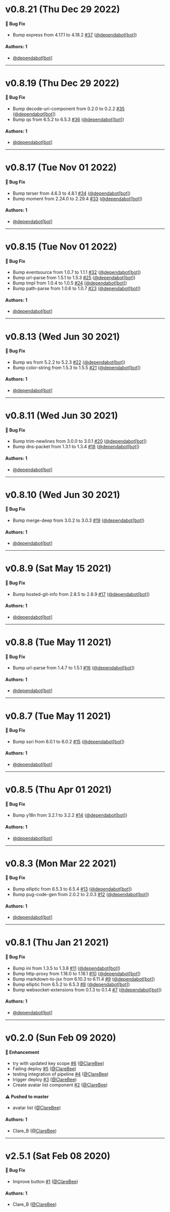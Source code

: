 # v0.8.21 (Thu Dec 29 2022)

#### 🐛  Bug Fix

- Bump express from 4.17.1 to 4.18.2 [#37](https://github.com/ClareBee/design-systems-storybook/pull/37) ([@dependabot[bot]](https://github.com/dependabot[bot]))

#### Authors: 1

- [@dependabot[bot]](https://github.com/dependabot[bot])

---

# v0.8.19 (Thu Dec 29 2022)

#### 🐛  Bug Fix

- Bump decode-uri-component from 0.2.0 to 0.2.2 [#35](https://github.com/ClareBee/design-systems-storybook/pull/35) ([@dependabot[bot]](https://github.com/dependabot[bot]))
- Bump qs from 6.5.2 to 6.5.3 [#36](https://github.com/ClareBee/design-systems-storybook/pull/36) ([@dependabot[bot]](https://github.com/dependabot[bot]))

#### Authors: 1

- [@dependabot[bot]](https://github.com/dependabot[bot])

---

# v0.8.17 (Tue Nov 01 2022)

#### 🐛  Bug Fix

- Bump terser from 4.6.3 to 4.8.1 [#34](https://github.com/ClareBee/design-systems-storybook/pull/34) ([@dependabot[bot]](https://github.com/dependabot[bot]))
- Bump moment from 2.24.0 to 2.29.4 [#33](https://github.com/ClareBee/design-systems-storybook/pull/33) ([@dependabot[bot]](https://github.com/dependabot[bot]))

#### Authors: 1

- [@dependabot[bot]](https://github.com/dependabot[bot])

---

# v0.8.15 (Tue Nov 01 2022)

#### 🐛  Bug Fix

- Bump eventsource from 1.0.7 to 1.1.1 [#32](https://github.com/ClareBee/design-systems-storybook/pull/32) ([@dependabot[bot]](https://github.com/dependabot[bot]))
- Bump url-parse from 1.5.1 to 1.5.3 [#25](https://github.com/ClareBee/design-systems-storybook/pull/25) ([@dependabot[bot]](https://github.com/dependabot[bot]))
- Bump tmpl from 1.0.4 to 1.0.5 [#24](https://github.com/ClareBee/design-systems-storybook/pull/24) ([@dependabot[bot]](https://github.com/dependabot[bot]))
- Bump path-parse from 1.0.6 to 1.0.7 [#23](https://github.com/ClareBee/design-systems-storybook/pull/23) ([@dependabot[bot]](https://github.com/dependabot[bot]))

#### Authors: 1

- [@dependabot[bot]](https://github.com/dependabot[bot])

---

# v0.8.13 (Wed Jun 30 2021)

#### 🐛  Bug Fix

- Bump ws from 5.2.2 to 5.2.3 [#22](https://github.com/ClareBee/design-systems-storybook/pull/22) ([@dependabot[bot]](https://github.com/dependabot[bot]))
- Bump color-string from 1.5.3 to 1.5.5 [#21](https://github.com/ClareBee/design-systems-storybook/pull/21) ([@dependabot[bot]](https://github.com/dependabot[bot]))

#### Authors: 1

- [@dependabot[bot]](https://github.com/dependabot[bot])

---

# v0.8.11 (Wed Jun 30 2021)

#### 🐛  Bug Fix

- Bump trim-newlines from 3.0.0 to 3.0.1 [#20](https://github.com/ClareBee/design-systems-storybook/pull/20) ([@dependabot[bot]](https://github.com/dependabot[bot]))
- Bump dns-packet from 1.3.1 to 1.3.4 [#18](https://github.com/ClareBee/design-systems-storybook/pull/18) ([@dependabot[bot]](https://github.com/dependabot[bot]))

#### Authors: 1

- [@dependabot[bot]](https://github.com/dependabot[bot])

---

# v0.8.10 (Wed Jun 30 2021)

#### 🐛  Bug Fix

- Bump merge-deep from 3.0.2 to 3.0.3 [#19](https://github.com/ClareBee/design-systems-storybook/pull/19) ([@dependabot[bot]](https://github.com/dependabot[bot]))

#### Authors: 1

- [@dependabot[bot]](https://github.com/dependabot[bot])

---

# v0.8.9 (Sat May 15 2021)

#### 🐛  Bug Fix

- Bump hosted-git-info from 2.8.5 to 2.8.9 [#17](https://github.com/ClareBee/design-systems-storybook/pull/17) ([@dependabot[bot]](https://github.com/dependabot[bot]))

#### Authors: 1

- [@dependabot[bot]](https://github.com/dependabot[bot])

---

# v0.8.8 (Tue May 11 2021)

#### 🐛  Bug Fix

- Bump url-parse from 1.4.7 to 1.5.1 [#16](https://github.com/ClareBee/design-systems-storybook/pull/16) ([@dependabot[bot]](https://github.com/dependabot[bot]))

#### Authors: 1

- [@dependabot[bot]](https://github.com/dependabot[bot])

---

# v0.8.7 (Tue May 11 2021)

#### 🐛  Bug Fix

- Bump ssri from 6.0.1 to 6.0.2 [#15](https://github.com/ClareBee/design-systems-storybook/pull/15) ([@dependabot[bot]](https://github.com/dependabot[bot]))

#### Authors: 1

- [@dependabot[bot]](https://github.com/dependabot[bot])

---

# v0.8.5 (Thu Apr 01 2021)

#### 🐛  Bug Fix

- Bump y18n from 3.2.1 to 3.2.2 [#14](https://github.com/ClareBee/design-systems-storybook/pull/14) ([@dependabot[bot]](https://github.com/dependabot[bot]))

#### Authors: 1

- [@dependabot[bot]](https://github.com/dependabot[bot])

---

# v0.8.3 (Mon Mar 22 2021)

#### 🐛  Bug Fix

- Bump elliptic from 6.5.3 to 6.5.4 [#13](https://github.com/ClareBee/design-systems-storybook/pull/13) ([@dependabot[bot]](https://github.com/dependabot[bot]))
- Bump pug-code-gen from 2.0.2 to 2.0.3 [#12](https://github.com/ClareBee/design-systems-storybook/pull/12) ([@dependabot[bot]](https://github.com/dependabot[bot]))

#### Authors: 1

- [@dependabot[bot]](https://github.com/dependabot[bot])

---

# v0.8.1 (Thu Jan 21 2021)

#### 🐛  Bug Fix

- Bump ini from 1.3.5 to 1.3.8 [#11](https://github.com/ClareBee/design-systems-storybook/pull/11) ([@dependabot[bot]](https://github.com/dependabot[bot]))
- Bump http-proxy from 1.18.0 to 1.18.1 [#10](https://github.com/ClareBee/design-systems-storybook/pull/10) ([@dependabot[bot]](https://github.com/dependabot[bot]))
- Bump markdown-to-jsx from 6.10.3 to 6.11.4 [#9](https://github.com/ClareBee/design-systems-storybook/pull/9) ([@dependabot[bot]](https://github.com/dependabot[bot]))
- Bump elliptic from 6.5.2 to 6.5.3 [#8](https://github.com/ClareBee/design-systems-storybook/pull/8) ([@dependabot[bot]](https://github.com/dependabot[bot]))
- Bump websocket-extensions from 0.1.3 to 0.1.4 [#7](https://github.com/ClareBee/design-systems-storybook/pull/7) ([@dependabot[bot]](https://github.com/dependabot[bot]))

#### Authors: 1

- [@dependabot[bot]](https://github.com/dependabot[bot])

---

# v0.2.0 (Sun Feb 09 2020)

#### 🚀  Enhancement

- try with updated key scope [#6](https://github.com/ClareBee/design-systems-storybook/pull/6) ([@ClareBee](https://github.com/ClareBee))
- Failing deploy [#5](https://github.com/ClareBee/design-systems-storybook/pull/5) ([@ClareBee](https://github.com/ClareBee))
- testing integration of pipeline [#4](https://github.com/ClareBee/design-systems-storybook/pull/4) ([@ClareBee](https://github.com/ClareBee))
- trigger deploy [#3](https://github.com/ClareBee/design-systems-storybook/pull/3) ([@ClareBee](https://github.com/ClareBee))
- Create avatar list component [#2](https://github.com/ClareBee/design-systems-storybook/pull/2) ([@ClareBee](https://github.com/ClareBee))

#### ⚠️  Pushed to master

- avatar list  ([@ClareBee](https://github.com/ClareBee))

#### Authors: 1

- Clare_B ([@ClareBee](https://github.com/ClareBee))

---

# v2.5.1 (Sat Feb 08 2020)

#### 🐛  Bug Fix

- Improve button [#1](https://github.com/ClareBee/design-systems-storybook/pull/1) ([@ClareBee](https://github.com/ClareBee))

#### Authors: 1

- Clare_B ([@ClareBee](https://github.com/ClareBee))
